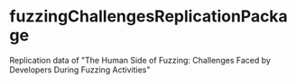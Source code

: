 # fuzzingChallengesReplicationPackage
Replication data of "The Human Side of Fuzzing: Challenges Faced by Developers During Fuzzing Activities"
